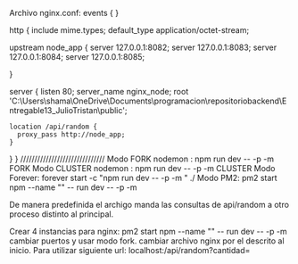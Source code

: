 Archivo nginx.conf:
events {
}

http {
  include       mime.types;
  default_type  application/octet-stream;

  upstream node_app {
    server 127.0.0.1:8082;
    server 127.0.0.1:8083;
    server 127.0.0.1:8084;
    server 127.0.0.1:8085;

  }

  server {
    listen      80;
    server_name nginx_node;
    root 'C:\Users\shama\OneDrive\Documents\programacion\repositoriobackend\Entregable13_JulioTristan\public';

    location /api/random {
      proxy_pass http://node_app;
    }

  }
}
//////////////////////////////
Modo FORK nodemon : npm run dev -- -p <puerto> -m FORK
Modo CLUSTER nodemon : npm run dev -- -p <puerto> -m CLUSTER
Modo Forever: forever start -c "npm run dev -- -p <puerto> -m <mode>" ./
Modo PM2: pm2 start npm --name "<nombre>" -- run dev -- -p <puerto> -m <mode>

De manera predefinida el archigo manda las consultas de api/random a otro proceso distinto al principal.

Crear 4 instancias para nginx:
    pm2 start npm --name "<nombre>" -- run dev -- -p <puerto> -m <mode> cambiar puertos y usar modo fork.
    cambiar archivo nginx por el descrito al inicio.
    Para utilizar siguiente url: localhost:/api/random?cantidad=<numerodeseado>